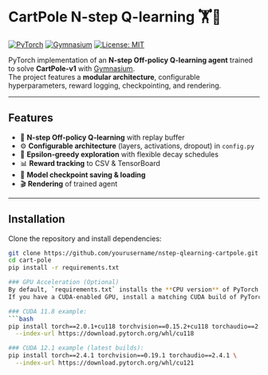 # CartPole N-step Q-learning 🏋️🤖

[![PyTorch](https://img.shields.io/badge/PyTorch-2.0+-EE4C2C?logo=pytorch)](https://pytorch.org/)
[![Gymnasium](https://img.shields.io/badge/Gymnasium-0.29+-008080?logo=openai)](https://gymnasium.farama.org/)
[![License: MIT](https://img.shields.io/badge/License-MIT-yellow.svg)](LICENSE)

PyTorch implementation of an **N-step Off-policy Q-learning agent** trained to solve **CartPole-v1** with [Gymnasium](https://gymnasium.farama.org/).  
The project features a **modular architecture**, configurable hyperparameters, reward logging, checkpointing, and rendering.

---

## Features
- 🧠 **N-step Off-policy Q-learning** with replay buffer  
- ⚙️ **Configurable architecture** (layers, activations, dropout) in `config.py`  
- 🎲 **Epsilon-greedy exploration** with flexible decay schedules  
- 📊 **Reward tracking** to CSV & TensorBoard  
- 💾 **Model checkpoint saving & loading**  
- 🎬 **Rendering** of trained agent  

---

## Installation
Clone the repository and install dependencies:

```bash
git clone https://github.com/yourusername/nstep-qlearning-cartpole.git
cd cart-pole
pip install -r requirements.txt

### GPU Acceleration (Optional)
By default, `requirements.txt` installs the **CPU version** of PyTorch for maximum portability.  
If you have a CUDA-enabled GPU, install a matching CUDA build of PyTorch from the [official wheels](https://pytorch.org/get-started/previous-versions/).

### CUDA 11.8 example:
```bash
pip install torch==2.0.1+cu118 torchvision==0.15.2+cu118 torchaudio==2.0.2+cu118 \
  --index-url https://download.pytorch.org/whl/cu118

### CUDA 12.1 example (latest builds):
pip install torch==2.4.1 torchvision==0.19.1 torchaudio==2.4.1 \
  --index-url https://download.pytorch.org/whl/cu121
